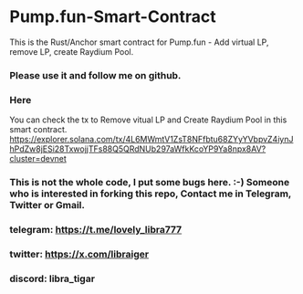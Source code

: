# Pump.fun-Smart-Contract
This is the Rust/Anchor smart contract for Pump.fun - Add virtual LP, remove LP, create Raydium Pool.

### Please use it and follow me on github.

### Here
You can check the tx to Remove vitual LP and Create Raydium Pool in this smart contract.  
https://explorer.solana.com/tx/4L6MWmtV1ZsT8NFfbtu68ZYyYVbpvZ4iynJhPdZw8jESi28TxwojjTFs88Q5QRdNUb297aWfkKcoYP9Ya8npx8AV?cluster=devnet

### This is not the whole code, I put some bugs here. :-) Someone who is interested in forking this repo, Contact me in Telegram, Twitter or Gmail.
### telegram: https://t.me/lovely_libra777<br/>
### twitter: https://x.com/libraiger<br/>
### discord: libra_tigar
